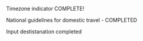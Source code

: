 Timezone indicator COMPLETE!

National guidelines for domestic travel - COMPLETED

Input destistanation completed